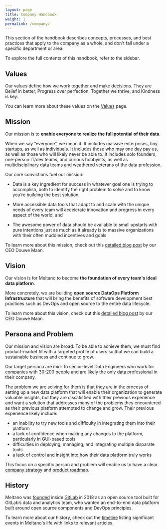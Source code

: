```yaml
---
layout: page
title: Company Handbook
weight: 1
permalink: /company/
---
```


This section of the handbook describes concepts, processes, and best practices that apply to the company as a whole, and don't fall under a specific department or area.

To explore the full contents of this handbook, refer to the sidebar.

## Values

Our values define how we work together and make decisions.
They are Belief in better, Progress over perfection, Together we thrive, and Kindness is key.

You can learn more about these values on the [Values](values) page.

## Mission

Our mission is to **enable everyone to realize the full potential of their data**.

When we say “everyone”, we mean it. It includes massive enterprises, tiny startups, as well as individuals. It includes those who may one day pay us, as well as those who will likely never be able to. It includes solo founders, one-person IT/dev teams, and curious hobbyists, as well as multidisciplinary data teams and weathered veterans of the data profession.

Our core convictions fuel our mission:

- Data is a key ingredient for success in whatever goal one is trying to accomplish, both to identify the right problem to solve and to know you’re building the best solution,

- More accessible data tools that adapt to and scale with the unique needs of every team will accelerate innovation and progress in every aspect of the world, and

- The awesome power of data should be available to small upstarts with pure intentions just as much as it already is to massive organizations with their often muddled incentives and goals.

To learn more about this mission, check out this [detailed blog post](https://meltano.com/blog/meltano-the-strategic-foundation-of-the-ideal-data-stack/#mission) by our CEO Douwe Maan.

## Vision

Our vision is for Meltano to become **the foundation of every team's ideal data platform**.

More concretely, we are building **open source DataOps Platform Infrastructure** that will bring the benefits of software development best practices such as DevOps and open source to the entire data lifecycle.

To learn more about this vision, check out this [detailed blog post](https://meltano.com/blog/meltano-the-strategic-foundation-of-the-ideal-data-stack/#vision) by our CEO Douwe Maan.

## Persona and Problem

Our mission and vision are broad. To be able to achieve them, we must find product-market fit with a targeted profile of users so that we can build a sustainable business and continue to grow. 

Our target persona are mid- to senior-level Data Engineers who work for companies with 30-200 people and are likely the only data professional in their company.

The problem we are solving for them is that they are in the process of setting up a new data platform that will enable their organization to generate valuable insights, but they are dissatisfied with their previous experience and want a solution that addresses many of the problems they encountered as their previous platform attempted to change and grow. Their previous experience likely include:

* an inability to try new tools and difficulty in integrating them into their platform
* a lack of confidence when making any changes to the platform, particularly in GUI-based tools
* difficulties in deploying, managing, and integrating multiple disparate tools 
* a lack of control and insight into how their data platform truly works

This focus on a specific person and problem will enable us to have a clear [company strategy](/strategy) and [product roadmap](/product/roadmap).

## History

Meltano was [founded](https://about.gitlab.com/blog/2018/08/01/hey-data-teams-we-are-working-on-a-tool-just-for-you/) inside [GitLab](https://about.gitlab.com/) in 2018 as an open source tool built for GitLab’s data and analytics team, who wanted an end-to-end data platform built around open source components and DevOps principles.

To learn more about our history, check out the [timeline](/timeline) listing significant events in Meltano's life with links to relevant articles.
